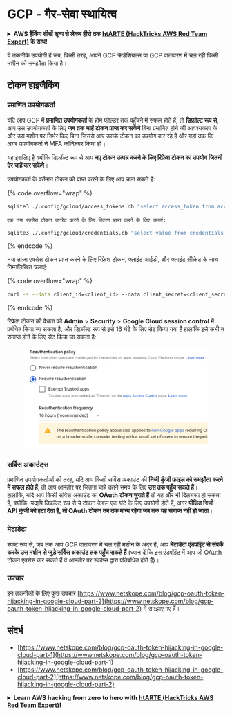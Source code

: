 # GCP - गैर-सेवा स्थायित्व

<details>

<summary><strong>AWS हैकिंग सीखें शून्य से लेकर हीरो तक</strong> <a href="https://training.hacktricks.xyz/courses/arte"><strong>htARTE (HackTricks AWS Red Team Expert)</strong></a><strong> के साथ!</strong></summary>

HackTricks का समर्थन करने के अन्य तरीके:

* यदि आप चाहते हैं कि आपकी **कंपनी का विज्ञापन HackTricks में दिखाई दे** या **HackTricks को PDF में डाउनलोड करें**, तो [**सब्सक्रिप्शन प्लान्स**](https://github.com/sponsors/carlospolop) देखें!
* [**आधिकारिक PEASS & HackTricks स्वैग**](https://peass.creator-spring.com) प्राप्त करें
* [**The PEASS Family**](https://opensea.io/collection/the-peass-family) की खोज करें, हमारा विशेष [**NFTs**](https://opensea.io/collection/the-peass-family) संग्रह
* 💬 [**Discord group**](https://discord.gg/hRep4RUj7f) में **शामिल हों** या [**telegram group**](https://t.me/peass) में या **Twitter** पर मुझे 🐦 [**@carlospolopm**](https://twitter.com/carlospolopm) **का पालन करें**.
* **अपनी हैकिंग तरकीबें साझा करें, HackTricks** और [**HackTricks Cloud**](https://github.com/carlospolop/hacktricks-cloud) github repos में PRs सबमिट करके.

</details>

ये तकनीकें उपयोगी हैं जब, किसी तरह, आपने GCP क्रेडेंशियल्स या GCP वातावरण में चल रही किसी मशीन को समझौता किया है।

## टोकन हाइजैकिंग

### प्रमाणित उपयोगकर्ता

यदि आप GCP में **प्रमाणित उपयोगकर्ता** के होम फोल्डर तक पहुँचने में सफल होते हैं, तो **डिफ़ॉल्ट रूप से**, आप उस उपयोगकर्ता के लिए **जब तक चाहें टोकन प्राप्त कर सकेंगे** बिना प्रमाणित होने की आवश्यकता के और उस मशीन पर निर्भर किए बिना जिससे आप उसके टोकन का उपयोग कर रहे हैं और यहां तक कि अगर उपयोगकर्ता ने MFA कॉन्फ़िगर किया हो।

यह इसलिए है क्योंकि डिफ़ॉल्ट रूप से आप **नए टोकन उत्पन्न करने के लिए रिफ्रेश टोकन का उपयोग जितनी देर चाहें कर सकेंगे**।

उपयोगकर्ता के वर्तमान टोकन को प्राप्त करने के लिए आप चला सकते हैं:

{% code overflow="wrap" %}
```bash
sqlite3 ./.config/gcloud/access_tokens.db "select access_token from access_tokens where account_id='<email>';"
```
```
एक नया एक्सेस टोकन जनरेट करने के लिए विवरण प्राप्त करने के लिए चलाएं:
```
```bash
sqlite3 ./.config/gcloud/credentials.db "select value from credentials where account_id='<email>';"
```
{% endcode %}

नया ताज़ा एक्सेस टोकन प्राप्त करने के लिए रिफ्रेश टोकन, क्लाइंट आईडी, और क्लाइंट सीक्रेट के साथ निम्नलिखित चलाएं:

{% code overflow="wrap" %}
```bash
curl -s --data client_id=<client_id> --data client_secret=<client_secret> --data grant_type=refresh_token --data refresh_token=<refresh_token> --data scope="https://www.googleapis.com/auth/cloud-platform https://www.googleapis.com/auth/accounts.reauth" https://www.googleapis.com/oauth2/v4/token
```
{% endcode %}

रिफ्रेश टोकन की वैधता को **Admin** > **Security** > **Google Cloud session control** में प्रबंधित किया जा सकता है, और डिफ़ॉल्ट रूप से इसे 16 घंटे के लिए सेट किया गया है हालांकि इसे कभी न समाप्त होने के लिए सेट किया जा सकता है:

<figure><img src="../../../.gitbook/assets/image (2) (1).png" alt=""><figcaption></figcaption></figure>

### सर्विस अकाउंट्स

प्रमाणित उपयोगकर्ताओं की तरह, यदि आप किसी सर्विस अकाउंट की **निजी कुंजी फ़ाइल को समझौता करने में सफल होते हैं**, तो आप आमतौर पर जितना चाहें उतने समय के लिए **उस तक पहुँच सकते हैं**।\
हालांकि, यदि आप किसी सर्विस अकाउंट का **OAuth टोकन चुराते हैं** तो यह और भी दिलचस्प हो सकता है, क्योंकि, यद्यपि डिफ़ॉल्ट रूप से ये टोकन केवल एक घंटे के लिए उपयोगी होते हैं, अगर **पीड़ित निजी API कुंजी को हटा देता है, तो OAuth टोकन तब तक मान्य रहेगा जब तक यह समाप्त नहीं हो जाता**।

### मेटाडेटा

स्पष्ट रूप से, जब तक आप GCP वातावरण में चल रही मशीन के अंदर हैं, आप **मेटाडेटा एंडपॉइंट से संपर्क करके उस मशीन से जुड़े सर्विस अकाउंट तक पहुँच सकते हैं** (ध्यान दें कि इस एंडपॉइंट में आप जो OAuth टोकन एक्सेस कर सकते हैं वे आमतौर पर स्कोप्स द्वारा प्रतिबंधित होते हैं)।

### उपचार

इन तकनीकों के लिए कुछ उपचार [https://www.netskope.com/blog/gcp-oauth-token-hijacking-in-google-cloud-part-2](https://www.netskope.com/blog/gcp-oauth-token-hijacking-in-google-cloud-part-2) में समझाए गए हैं।

## संदर्भ

* [https://www.netskope.com/blog/gcp-oauth-token-hijacking-in-google-cloud-part-1](https://www.netskope.com/blog/gcp-oauth-token-hijacking-in-google-cloud-part-1)
* [https://www.netskope.com/blog/gcp-oauth-token-hijacking-in-google-cloud-part-2](https://www.netskope.com/blog/gcp-oauth-token-hijacking-in-google-cloud-part-2)

<details>

<summary><strong>Learn AWS hacking from zero to hero with</strong> <a href="https://training.hacktricks.xyz/courses/arte"><strong>htARTE (HackTricks AWS Red Team Expert)</strong></a><strong>!</strong></summary>

HackTricks का समर्थन करने के अन्य तरीके:

* यदि आप चाहते हैं कि आपकी **कंपनी का विज्ञापन HackTricks में दिखाई दे** या **HackTricks को PDF में डाउनलोड करें**, तो [**सब्सक्रिप्शन प्लान्स**](https://github.com/sponsors/carlospolop) देखें!
* [**आधिकारिक PEASS & HackTricks स्वैग**](https://peass.creator-spring.com) प्राप्त करें।
* [**The PEASS Family**](https://opensea.io/collection/the-peass-family) की खोज करें, हमारा एक्सक्लूसिव [**NFTs**](https://opensea.io/collection/the-peass-family) संग्रह।
* 💬 [**Discord group**](https://discord.gg/hRep4RUj7f) में **शामिल हों** या [**telegram group**](https://t.me/peass) में या **Twitter** पर मुझे 🐦 [**@carlospolopm**](https://twitter.com/carlospolopm) **का पालन करें**।
* **HackTricks** के [**github repos**](https://github.com/carlospolop/hacktricks) और [**HackTricks Cloud**](https://github.com/carlospolop/hacktricks-cloud) में PRs सबमिट करके अपनी हैकिंग ट्रिक्स साझा करें।

</details>

